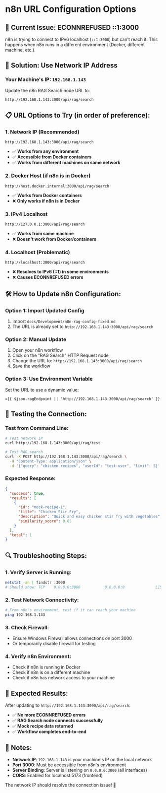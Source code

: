# n8n URL Configuration Options

## 🚨 **Current Issue: ECONNREFUSED ::1:3000**

n8n is trying to connect to IPv6 localhost (`::1:3000`) but can't reach it. This happens when n8n runs in a different environment (Docker, different machine, etc.).

## 🔧 **Solution: Use Network IP Address**

### **Your Machine's IP: `192.168.1.143`**

Update the n8n RAG Search node URL to:
```
http://192.168.1.143:3000/api/rag/search
```

## 📋 **URL Options to Try (in order of preference):**

### **1. Network IP (Recommended)**
```
http://192.168.1.143:3000/api/rag/search
```
- ✅ **Works from any environment**
- ✅ **Accessible from Docker containers**
- ✅ **Works from different machines on same network**

### **2. Docker Host (if n8n is in Docker)**
```
http://host.docker.internal:3000/api/rag/search
```
- ✅ **Works from Docker containers**
- ❌ **Only works if n8n is in Docker**

### **3. IPv4 Localhost**
```
http://127.0.0.1:3000/api/rag/search
```
- ✅ **Works from same machine**
- ❌ **Doesn't work from Docker/containers**

### **4. Localhost (Problematic)**
```
http://localhost:3000/api/rag/search
```
- ❌ **Resolves to IPv6 (::1) in some environments**
- ❌ **Causes ECONNREFUSED errors**

## 🛠️ **How to Update n8n Configuration:**

### **Option 1: Import Updated Config**
1. Import `docs/Development/n8n-rag-config-fixed.md`
2. The URL is already set to `http://192.168.1.143:3000/api/rag/search`

### **Option 2: Manual Update**
1. Open your n8n workflow
2. Click on the "RAG Search" HTTP Request node
3. Change the URL to: `http://192.168.1.143:3000/api/rag/search`
4. Save the workflow

### **Option 3: Use Environment Variable**
Set the URL to use a dynamic value:
```
={{ $json.ragEndpoint || 'http://192.168.1.143:3000/api/rag/search' }}
```

## 🧪 **Testing the Connection:**

### **Test from Command Line:**
```bash
# Test network IP
curl http://192.168.1.143:3000/api/rag/test

# Test RAG search
curl -X POST http://192.168.1.143:3000/api/rag/search \
  -H "Content-Type: application/json" \
  -d '{"query": "chicken recipes", "userId": "test-user", "limit": 5}'
```

### **Expected Response:**
```json
{
  "success": true,
  "results": [
    {
      "id": "mock-recipe-1",
      "title": "Chicken Stir Fry",
      "description": "Quick and easy chicken stir fry with vegetables",
      "similarity_score": 0.85
    }
  ],
  "total": 1
}
```

## 🔍 **Troubleshooting Steps:**

### **1. Verify Server is Running:**
```bash
netstat -an | findstr :3000
# Should show: TCP    0.0.0.0:3000           0.0.0.0:0              LISTENING
```

### **2. Test Network Connectivity:**
```bash
# From n8n's environment, test if it can reach your machine
ping 192.168.1.143
```

### **3. Check Firewall:**
- Ensure Windows Firewall allows connections on port 3000
- Or temporarily disable firewall for testing

### **4. Verify n8n Environment:**
- Check if n8n is running in Docker
- Check if n8n is on a different machine
- Check if n8n has network access to your machine

## 🎯 **Expected Results:**

After updating to `http://192.168.1.143:3000/api/rag/search`:
- ✅ **No more ECONNREFUSED errors**
- ✅ **RAG Search node connects successfully**
- ✅ **Mock recipe data returned**
- ✅ **Workflow completes end-to-end**

## 📝 **Notes:**

- **Network IP**: `192.168.1.143` is your machine's IP on the local network
- **Port 3000**: Must be accessible from n8n's environment
- **Server Binding**: Server is listening on `0.0.0.0:3000` (all interfaces)
- **CORS**: Enabled for localhost:5173 (frontend)

The network IP should resolve the connection issue! 🎉
